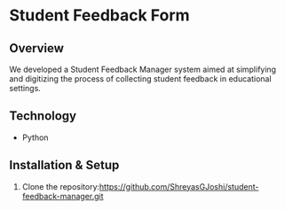 # Student Feedback Form

## Overview
We developed a Student Feedback Manager system aimed at simplifying and digitizing the process of collecting student feedback in educational settings.

## Technology
- Python

## Installation & Setup
1. Clone the repository:https://github.com/ShreyasGJoshi/student-feedback-manager.git
